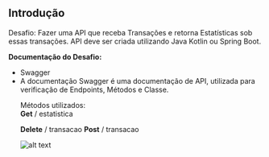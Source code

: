 <h2><b> Introdução </b></h2>

Desafio: Fazer uma API que receba Transações e retorna Estatísticas sob essas transações. API deve ser criada utilizando Java Kotlin ou Spring Boot. 

<b> Documentação do Desafio:  </b>

<ul>
<li>Swagger<li>
A documentação Swagger é uma documentação de API, utilizada para verificação de Endpoints, Métodos e Classe. 

Métodos utilizados:  
  <b>Get</b> / estatistica

  <b>Delete</b> / transacao
  <b>Post</b> / transacao
  
![alt text](https://i.imgur.com/vd5KrwQ.png)
  
<ul>
